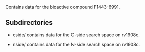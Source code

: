 Contains data for the bioactive compound F1443-6991.

## Subdirectories

- cside/ contains data for the C-side search space on rv1908c.

- nside/ contains data for the N-side search space on rv1908c.

